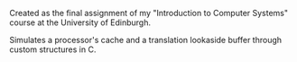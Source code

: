 Created as the final assignment of my "Introduction to Computer Systems" course at the University of Edinburgh.

Simulates a processor's cache and a translation lookaside buffer through custom structures in C.
